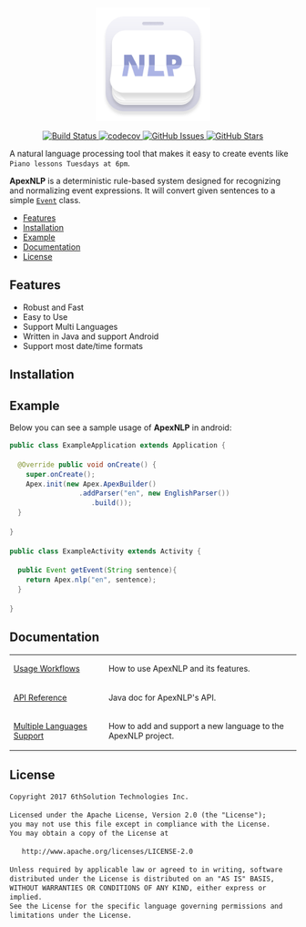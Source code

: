 <p align="center">
<img  src="https://raw.githubusercontent.com/6thsolution/ApexNLP/master/logo.png" width="200" height="200" />
</p>
<p align="center">
    <a href="https://travis-ci.org/6thsolution/ApexNLP">
        <img src="https://travis-ci.org/6thsolution/ApexNLP.svg?branch=master"
             alt="Build Status">
    </a>
    <a href="https://codecov.io/gh/6thsolution/ApexNLP">
        <img src="https://codecov.io/gh/6thsolution/ApexNLP/branch/master/graph/badge.svg"
             alt="codecov">
    </a>
    <a href="https://github.com/6thsolution/ApexNLP/issues">
        <img src="https://img.shields.io/github/issues/6thsolution/ApexNLP.svg"
             alt="GitHub Issues">
    </a>
     <a href="https://github.com/6thsolution/ApexNLP/stargazers">
        <img src="https://img.shields.io/github/stars/6thsolution/ApexNLP.svg"
             alt="GitHub Stars">
    </a>
</p>

A natural language processing tool that makes it easy to create events like `Piano lessons Tuesdays at 6pm`. 

**ApexNLP** is a deterministic rule-based system designed for recognizing and normalizing event expressions.  It will convert given sentences to a simple [`Event`](https://github.com/6thsolution/ApexNLP/blob/master/apex/src/main/java/com/sixthsolution/apex/model/Event.java) class.

- [Features](#features)
- [Installation](#installation)
- [Example](#example)
- [Documentation](#documentation)
- [License](#license)

## Features
*  Robust and Fast
*  Easy to Use
*  Support Multi Languages
*  Written in Java and support Android 
*  Support most date/time formats

## Installation

## Example
Below you can see a sample usage of **ApexNLP** in android:
```java
public class ExampleApplication extends Application {

  @Override public void onCreate() {
    super.onCreate();
    Apex.init(new Apex.ApexBuilder()
                 .addParser("en", new EnglishParser())
                    .build()); 
  }
  
}

public class ExampleActivity extends Activity {

  public Event getEvent(String sentence){
    return Apex.nlp("en", sentence);                    
  }
  
}
```

## Documentation
<table>
  <tr>
    <td><a href="">Usage Workflows</a></td>
    <td><p>How to use ApexNLP and its features.</p></td>
  </tr>
  <tr>
    <td><a href="">API Reference</a></td>
    <td><p>Java doc for ApexNLP's API.</p></td>
  </tr>
  <tr>
    <td><a href="https://github.com/6thsolution/ApexNLP/wiki/Multiple-Languages-Support">Multiple Languages Support</a></td>
    <td><p>How to add and support a new language to the ApexNLP project. </p></td>
  </tr>
</table>

## License

```
Copyright 2017 6thSolution Technologies Inc.

Licensed under the Apache License, Version 2.0 (the "License");
you may not use this file except in compliance with the License.
You may obtain a copy of the License at

   http://www.apache.org/licenses/LICENSE-2.0

Unless required by applicable law or agreed to in writing, software
distributed under the License is distributed on an "AS IS" BASIS,
WITHOUT WARRANTIES OR CONDITIONS OF ANY KIND, either express or implied.
See the License for the specific language governing permissions and
limitations under the License.
```
